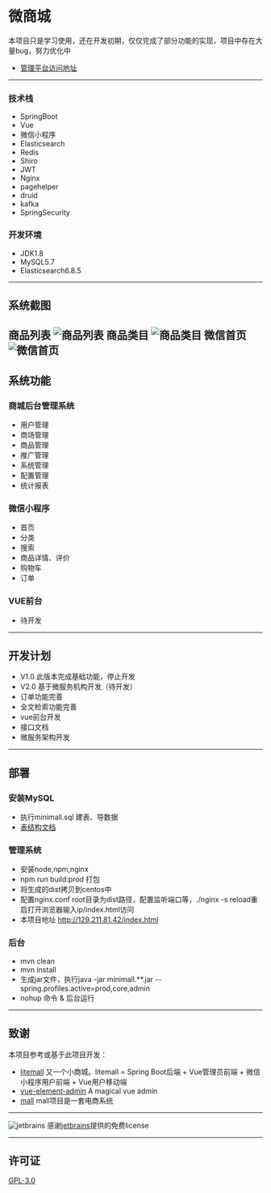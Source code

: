 # 微商城

 本项目只是学习使用，还在开发初期，仅仅完成了部分功能的实现，项目中存在大量bug，努力优化中
*  [管理平台访问地址](http://129.211.81.42/index.html)
---
### 技术栈
 - SpringBoot
 - Vue
 - 微信小程序
 - Elasticsearch
 - Redis
 - Shiro
 - JWT
 - Nginx
 - pagehelper
 - druid
 - kafka
 - SpringSecurity
### 开发环境
 - JDK1.8
 - MySQL5.7
 - Elasticsearch6.8.5
---
## 系统截图
商品列表
![商品列表](./file/pic/goods_list.png)
商品类目
![商品类目](./file/pic/category.png)
微信首页
![微信首页](./file/pic/wx_home.png)
---
## 系统功能

### 商城后台管理系统
- 用户管理
- 商场管理
- 商品管理
- 推广管理
- 系统管理
- 配置管理
- 统计报表
	
### 微信小程序
* 首页
* 分类
* 搜索
* 商品详情、评价
* 购物车
* 订单

### VUE前台
* 待开发

---
## 开发计划
* V1.0 此版本完成基础功能，停止开发
* V2.0 基于微服务机构开发（待开发）
* 订单功能完善
* 全文检索功能完善
* vue前台开发
* 接口文档
* 微服务架构开发
---
## 部署
### 安装MySQL
* 执行minimall.sql 建表、导数据
* [表结构文档](./file/doc/table.docx)

### 管理系统
* 安装node,npm,nginx
* npm run build:prod 打包
* 将生成的dist拷贝到centos中
* 配置nginx.conf root目录为dist路径，配置监听端口等，./nginx -s reload重启打开浏览器输入ip/index.html访问
* 本项目地址 http://129.211.81.42/index.html
### 后台
* mvn clean
* mvn install
* 生成jar文件，执行java -jar minimall.**.jar --spring.profiles.active=prod,core,admin
* nohup 命令 & 后台运行
---
## 致谢
 本项目参考或基于此项目开发：
 * [litemall](https://github.com/linlinjava/litemall) 
    又一个小商城。litemall = Spring Boot后端 + Vue管理员前端 + 微信小程序用户前端 + Vue用户移动端
 * [vue-element-admin](https://github.com/PanJiaChen/vue-element-admin) 
    A magical vue admin 
 * [mall](https://github.com/macrozheng/mall) 
    mall项目是一套电商系统 
---
![jetbrains](./file/pic/jetbrains.png)
感谢[jetbrains](https://www.jetbrains.com/?from=minimall "jetbrains")提供的免费license

---
## 许可证
[GPL-3.0](https://github.com/zcbin/minimall/blob/master/LICENSE)
